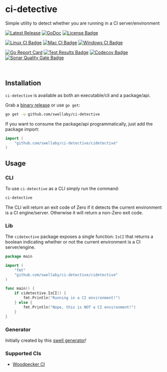 # ci-detective
Simple utility to detect whether you are running in a CI server/environment

[![Latest Release][github-release-badge]][github-release-url]
[![GoDoc][godoc-badge]][godoc-url]
[![License Badge][license-badge]][license-url]  

[![Linux CI Badge][linux-ci-badge]][linux-ci-url]
[![Mac CI Badge][mac-ci-badge]][mac-ci-url]
[![Windows CI Badge][windows-ci-badge]][windows-ci-url]  

[![Go Report Card][go-report-card-badge]][go-report-card-url]
[![Test Results Badge][tests-badge]][sonar-tests-url]
[![Codecov Badge][codecov-badge]][codecov-url]
[![Sonar Quality Gate Badge][sonar-quality-gate-badge]][sonar-url]  

<br />

## Installation
`ci-detective` is available as both an executable/cli and a package/api.

Grab a [binary release][github-release-url] or use `go get`: 

```sh
go get -u github.com/swellaby/ci-detective
```

If you want to consume the package/api programmatically, just add the package import:

```go
import (
    "github.com/swellaby/ci-detective/cidetective"
)
```

## Usage
### CLI
To use `ci-detective` as a CLI simply run the command:

```sh
ci-detective
```

The CLI will return an exit code of Zero if it detects the current environment is a CI engine/server. Otherwise it will return a non-Zero exit code.

### Lib
The `cidetective` package exposes a single function: `IsCI` that returns a boolean indicating whether or not the current environment is a CI server/engine.

```go
package main

import (
    "fmt"
    "github.com/swellaby/ci-detective/cidetective"
)

func main() {
    if cidetective.IsCI() {
        fmt.Println("Running in a CI environment!")
    } else {
        fmt.Println("Nope, this is NOT a CI environment!")
    }
}
```


### Generator
Initially created by this [swell generator][parent-generator-url]!

### Supported CIs

- [Woodpecker CI][woodpecker-ci]

[github-release-badge]: https://img.shields.io/github/release/swellaby/ci-detective?style=flat-square
[github-release-url]: https://github.com/swellaby/ci-detective/releases/latest
[go-report-card-badge]: https://goreportcard.com/badge/github.com/swellaby/ci-detective?style=flat-square
[go-report-card-url]: https://goreportcard.com/report/github.com/swellaby/ci-detective
[godoc-badge]: https://img.shields.io/badge/godoc-reference-blue?style=flat-square
[godoc-url]: https://godoc.org/github.com/swellaby/ci-detective/cidetective
[license-url]: ./LICENSE
[license-badge]: https://img.shields.io/github/license/swellaby/ci-detective.svg?style=flat-square&color=blue
[linux-ci-badge]: https://img.shields.io/azure-devops/build/swellaby/opensource/134/master?style=flat-square&label=linux%20build
[linux-ci-url]: https://dev.azure.com/swellaby/OpenSource/_build/latest?definitionId=134
[mac-ci-badge]: https://img.shields.io/azure-devops/build/swellaby/opensource/131/master?style=flat-square&label=mac%20build
[mac-ci-url]: https://dev.azure.com/swellaby/OpenSource/_build/latest?definitionId=131
[windows-ci-badge]: https://img.shields.io/azure-devops/build/swellaby/opensource/133/master?style=flat-square&label=windows%20build
[windows-ci-url]: https://dev.azure.com/swellaby/OpenSource/_build/latest?definitionId=133
[codecov-badge]: https://img.shields.io/codecov/c/github/swellaby/ci-detective.svg?style=flat-square
[codecov-url]: https://codecov.io/gh/swellaby/ci-detective
[tests-badge]: https://img.shields.io/azure-devops/tests/swellaby/opensource/134?style=flat-square
[sonar-quality-gate-badge]: https://img.shields.io/sonar/quality_gate/swellaby:ci-detective?server=https%3A%2F%2Fsonarcloud.io&style=flat-square
[sonar-url]: https://sonarcloud.io/dashboard?id=swellaby%3Aci-detective
[sonar-tests-url]: https://sonarcloud.io/component_measures?id=swellaby%3Aci-detective&metric=tests
[parent-generator-url]: https://github.com/swellaby/generator-lets-go
[woodpecker-ci]: https://woodpecker-ci.org
